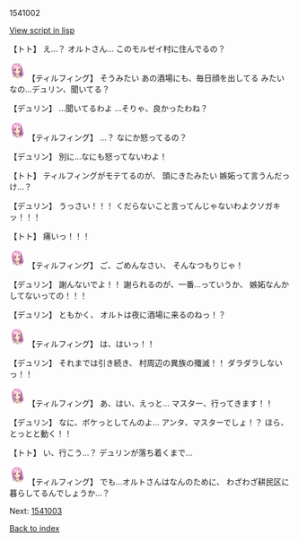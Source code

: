 1541002

[View script in lisp](../scripts/1541002.txt)

【トト】
え…？
オルトさん…
このモルゼイ村に住んでるの？

<img src="../images/units/101411.png" alt="101411.png" height="34"/>
【ティルフィング】
そうみたい
あの酒場にも、毎日顔を出してる
みたいなの…デュリン、聞いてる？

【デュリン】
…聞いてるわよ
…そりゃ、良かったわね？

<img src="../images/units/101411.png" alt="101411.png" height="34"/>
【ティルフィング】
…？
なにか怒ってるの？

【デュリン】
別に…なにも怒ってないわよ！

【トト】
ティルフィングがモテてるのが、
頭にきたみたい
嫉妬って言うんだっけ…？

【デュリン】
うっさい！！！
くだらないこと言ってんじゃないわよクソガキッ！！！

【トト】
痛いっ！！！

<img src="../images/units/101411.png" alt="101411.png" height="34"/>
【ティルフィング】
ご、ごめんなさい、
そんなつもりじゃ！

【デュリン】
謝んないでよ！！
謝られるのが、一番…っていうか、
嫉妬なんかしてないっての！！！

【デュリン】
ともかく、
オルトは夜に酒場に来るのねっ！？

<img src="../images/units/101411.png" alt="101411.png" height="34"/>
【ティルフィング】
は、はいっ！！

【デュリン】
それまでは引き続き、
村周辺の異族の殲滅！！
ダラダラしないっ！！

<img src="../images/units/101411.png" alt="101411.png" height="34"/>
【ティルフィング】
あ、はい、えっと…
マスター、行ってきます！！

【デュリン】
なに、ボケっとしてんのよ…
アンタ、マスターでしょ！？
ほら、とっとと動く！！

【トト】
い、行こう…？
デュリンが落ち着くまで…

<img src="../images/units/101411.png" alt="101411.png" height="34"/>
【ティルフィング】
でも…オルトさんはなんのために、
わざわざ耕民区に
暮らしてるんでしょうか…？

Next: [1541003](1541003.md)

[Back to index](index.md)

